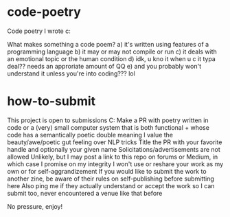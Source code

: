 # code-poetry
Code poetry I wrote c:

What makes something a code poem? 
a) it's written using features of a programming language
b) it may or may not compile or run
c) it deals with an emotional topic or the human condition 
d) idk, u kno it when u c it typa deal?? needs an approriate amount of QQ 
e) and you probably won't understand it unless you're into coding??? lol

# how-to-submit

This project is open to submissions C:
Make a PR with poetry written in code or a (very) small computer system that is both functional + whose code has a semantically poetic double meaning 
I value the beauty/awe/poetic gut feeling over NLP tricks
Title the PR with your favorite handle and optionally your given name
Solicitations/advertisements are not allowed
Unlikely, but I may post a link to this repo on forums or Medium, in which case I promise on my integrity I won't use or reshare your work as my own or for self-aggrandizement
If you would like to submit the work to another zine, be aware of their rules on self-publishing before submitting here
Also ping me if they actually understand or accept the work so I can submit too, never encountered a venue like that before


No pressure, enjoy!

